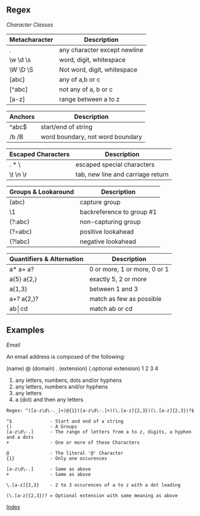 
## Regex

*Character Classes*


| Metacharacter | Description                  |
|---------------|------------------------------|
| .             | any character except newline |
| \w \d \s      | word, digit, whitespace      |
| \W \D \S      | Not word, digit, whitespace  |
| [abc]         | any of a,b or c              |
| [^abc]        | not any of a, b or c         |
| [a-z]         | range between a to z         |

| Anchors | Description                      |
|---------|----------------------------------|
| ^abc$   | start/end of string              |
| /b /B   | word boundary, not word boundary |


| Escaped Characters | Description                       |
|--------------------|-----------------------------------|
| \. \*  \\          | escaped special characters        |
| \t  \n  \r         | tab, new line and carriage return |


| Groups & Lookaround | Description               |
|---------------------|---------------------------|
| (abc)               | capture group             |
| \1                  | backreference to group #1 |
| (?:abc)             | non-capturing group       |
| (?=abc)             | positive lookahead        |
| (?!abc)             | negative lookahead        |

| Quantifiers & Alternation | Description                  |
|---------------------------|------------------------------|
| a* a+ a?                  | 0 or more, 1 or more, 0 or 1 |
| a{5} a{2,}                | exactly 5, 2 or more         |
| a{1,3}                    | between 1 and 3              |
| a+? a{2,}?                | match as few as possible     |
| ab│cd                     | match ab or cd               |

## Examples

*Email*

An email address is composed of the following:

(name) @ (domain) . (extension) (.optional extension)
   1        2           3                  4
   
1. any letters, numbers, dots and/or hyphens
2. any letters, numbers and/or hyphens
3. any letters
4. a (dot) and then any letters

`Regex: ^([a-z\d\-._]+)@{1}([a-z\d\-.]+)(\.[a-z]{2,3})(\.[a-z]{2,3})?$
`
```
^$              - Start and end of a string
()              - A Groups
[a-z\d\-.]      - The range of letters from a to z, digits, a hyphen and a dots
+               - One or more of these Characters
```

```
@               - The literal '@' Character
{1}             - Only one occurences
```

```
[a-z\d\-.]      - Same as above
+               - Same as above
```

```
\.[a-z]{2,3}    - 2 to 3 occurences of a to z with a dot leading

(\.[a-z]{2,3})? = Optional extension with same meaning as above
```

[Index](index.md)
